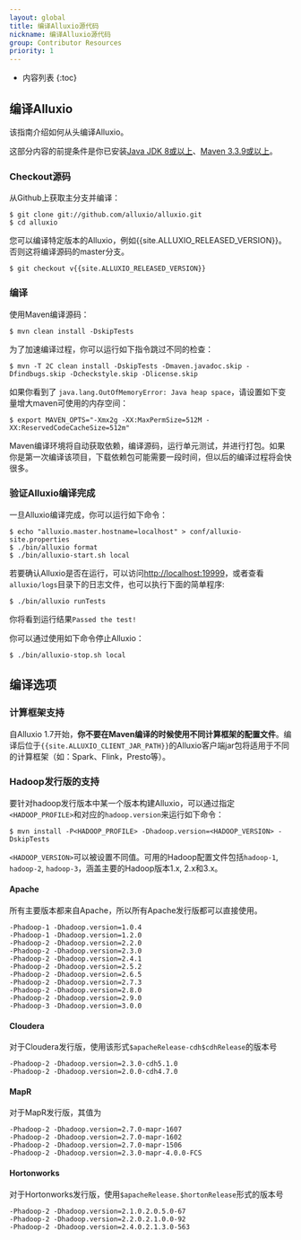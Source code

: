 ```yaml
---
layout: global
title: 编译Alluxio源代码
nickname: 编译Alluxio源代码
group: Contributor Resources
priority: 1
---
```


* 内容列表
{:toc}

## 编译Alluxio

该指南介绍如何从头编译Alluxio。

这部分内容的前提条件是你已安装[Java JDK 8或以上](Java-Setup.html)、[Maven 3.3.9或以上](Maven.html)。

### Checkout源码

从Github上获取主分支并编译：

```console
$ git clone git://github.com/alluxio/alluxio.git
$ cd alluxio
```
您可以编译特定版本的Alluxio，例如{{site.ALLUXIO_RELEASED_VERSION}}。否则这将编译源码的master分支。

```console
$ git checkout v{{site.ALLUXIO_RELEASED_VERSION}}
```

### 编译

使用Maven编译源码：

```console
$ mvn clean install -DskipTests
```

为了加速编译过程，你可以运行如下指令跳过不同的检查：

```console
$ mvn -T 2C clean install -DskipTests -Dmaven.javadoc.skip -Dfindbugs.skip -Dcheckstyle.skip -Dlicense.skip
```

如果你看到了 `java.lang.OutOfMemoryError: Java heap space`，请设置如下变量增大maven可使用的内存空间：

```console
$ export MAVEN_OPTS="-Xmx2g -XX:MaxPermSize=512M -XX:ReservedCodeCacheSize=512m"
```

Maven编译环境将自动获取依赖，编译源码，运行单元测试，并进行打包。如果你是第一次编译该项目，下载依赖包可能需要一段时间，但以后的编译过程将会快很多。

### 验证Alluxio编译完成

一旦Alluxio编译完成，你可以运行如下命令：

```console
$ echo "alluxio.master.hostname=localhost" > conf/alluxio-site.properties
$ ./bin/alluxio format
$ ./bin/alluxio-start.sh local
```

若要确认Alluxio是否在运行，可以访问[http://localhost:19999](http://localhost:19999)，或者查看`alluxio/logs`目录下的日志文件，也可以执行下面的简单程序:

```console
$ ./bin/alluxio runTests
```

你将看到运行结果`Passed the test!`

你可以通过使用如下命令停止Alluxio：

```console
$ ./bin/alluxio-stop.sh local
```

## 编译选项

### 计算框架支持
自Alluxio 1.7开始，**你不要在Maven编译的时候使用不同计算框架的配置文件**。编译后位于`{{site.ALLUXIO_CLIENT_JAR_PATH}}`的Alluxio客户端jar包将适用于不同的计算框架（如：Spark、Flink，Presto等）。

### Hadoop发行版的支持
要针对hadoop发行版本中某一个版本构建Alluxio，可以通过指定`<HADOOP_PROFILE>`和对应的`hadoop.version`来运行如下命令：

```console
$ mvn install -P<HADOOP_PROFILE> -Dhadoop.version=<HADOOP_VERSION> -DskipTests
```

`<HADOOP_VERSION>`可以被设置不同值。可用的Hadoop配置文件包括`hadoop-1`, `hadoop-2`, `hadoop-3`，涵盖主要的Hadoop版本1.x, 2.x和3.x。

#### Apache
所有主要版本都来自Apache，所以所有Apache发行版都可以直接使用。

```properties
-Phadoop-1 -Dhadoop.version=1.0.4
-Phadoop-1 -Dhadoop.version=1.2.0
-Phadoop-2 -Dhadoop.version=2.2.0
-Phadoop-2 -Dhadoop.version=2.3.0
-Phadoop-2 -Dhadoop.version=2.4.1
-Phadoop-2 -Dhadoop.version=2.5.2
-Phadoop-2 -Dhadoop.version=2.6.5
-Phadoop-2 -Dhadoop.version=2.7.3
-Phadoop-2 -Dhadoop.version=2.8.0
-Phadoop-2 -Dhadoop.version=2.9.0
-Phadoop-3 -Dhadoop.version=3.0.0
```

#### Cloudera
对于Cloudera发行版，使用该形式`$apacheRelease-cdh$cdhRelease`的版本号

```properties
-Phadoop-2 -Dhadoop.version=2.3.0-cdh5.1.0
-Phadoop-2 -Dhadoop.version=2.0.0-cdh4.7.0
```

#### MapR

对于MapR发行版，其值为

```properties
-Phadoop-2 -Dhadoop.version=2.7.0-mapr-1607
-Phadoop-2 -Dhadoop.version=2.7.0-mapr-1602
-Phadoop-2 -Dhadoop.version=2.7.0-mapr-1506
-Phadoop-2 -Dhadoop.version=2.3.0-mapr-4.0.0-FCS
```

#### Hortonworks

对于Hortonworks发行版，使用`$apacheRelease.$hortonRelease`形式的版本号

```properties
-Phadoop-2 -Dhadoop.version=2.1.0.2.0.5.0-67
-Phadoop-2 -Dhadoop.version=2.2.0.2.1.0.0-92
-Phadoop-2 -Dhadoop.version=2.4.0.2.1.3.0-563
```
